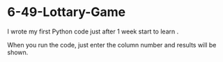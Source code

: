 # 6-49-Lottary-Game
I wrote my first Python code just after 1 week start to learn .

When you run the code, just enter the column number and results will be shown.
